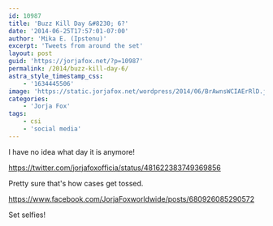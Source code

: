 ```yaml
---
id: 10987
title: 'Buzz Kill Day &#8230; 6?'
date: '2014-06-25T17:57:01-07:00'
author: 'Mika E. (Ipstenu)'
excerpt: 'Tweets from around the set'
layout: post
guid: 'https://jorjafox.net/?p=10987'
permalink: /2014/buzz-kill-day-6/
astra_style_timestamp_css:
    - '1634445506'
image: 'https://static.jorjafox.net/wordpress/2014/06/BrAwnsWCIAErRlD.jpg'
categories:
    - 'Jorja Fox'
tags:
    - csi
    - 'social media'
---
```


I have no idea what day it is anymore!

https://twitter.com/jorjafoxofficia/status/481622383749369856

Pretty sure that's how cases get tossed.

https://www.facebook.com/JorjaFoxworldwide/posts/680926085290572

Set selfies!